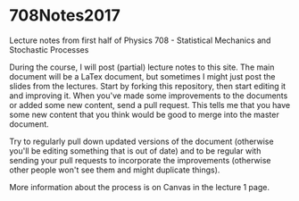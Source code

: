 # 708Notes2017
Lecture notes from first half of Physics 708 - Statistical Mechanics and Stochastic Processes

During the course, I will post (partial) lecture notes to this site. The main document will be a LaTex document, but sometimes I might just post the slides from the lectures.
Start by forking this repository, then start editing it and improving it.
When you've made some improvements to the documents or added some new content, send a pull request. This tells me that you have some new content that you think would be good to merge into the master document.

Try to regularly pull down updated versions of the document (otherwise you'll be editing something that is out of date) and to be regular with sending your pull requests to incorporate the improvements (otherwise other people won't see them and might duplicate things).

More information about the process is on Canvas in the lecture 1 page.
